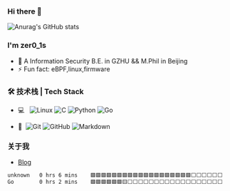 ### Hi there 👋

![Anurag's GitHub stats](https://github-readme-stats.vercel.app/api?username=zer0-1s&show_icons=true&theme=great-gatsby)
<!--
**zer0-1s/zer0-1s** is a ✨ _special_ ✨ repository because its `README.md` (this file) appears on your GitHub profile.
-->
### I'm zer0_1s

- 🌱 A Information Security B.E. in GZHU && M.Phil in Beijing
- ⚡ Fun fact: eBPF,linux,firmware



### 🛠 技术栈 | Tech Stack

- 💻 &#160;
![Linux](https://img.shields.io/badge/-Linux-333333?style=flat&logo=Linux&logoColor=FCC624)
![C](https://img.shields.io/badge/-C-333333?style=flat&logo=C&logoColor=007396)
![Python](https://img.shields.io/badge/-Python-333333?style=flat&logo=Python)
![Go](https://img.shields.io/badge/-Go-333333??style=flat-square&logo=Go&logoColor=2490FC)

- 🔧 &#160;![Git](https://img.shields.io/badge/-Git-333333?style=flat&logo=git)
![GitHub](https://img.shields.io/badge/-GitHub-333333?style=flat&logo=github)
![Markdown](https://img.shields.io/badge/-Markdown-333333?style=flat&logo=markdown)

### 关于我

- [Blog](https://zer01s.work/)

<!--START_SECTION:waka-->

```txt
unknown   0 hrs 6 mins    🟩🟩🟩🟩🟩🟩🟩🟩🟩🟩🟩🟩🟩🟩🟩🟩🟩🟩🟩⬜⬜⬜⬜⬜⬜   75.00 %
Go        0 hrs 2 mins    🟩🟩🟩🟩🟩🟩🟨⬜⬜⬜⬜⬜⬜⬜⬜⬜⬜⬜⬜⬜⬜⬜⬜⬜⬜   25.00 %
```

<!--END_SECTION:waka-->

